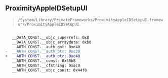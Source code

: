 ## ProximityAppleIDSetupUI

> `/System/Library/PrivateFrameworks/ProximityAppleIDSetupUI.framework/ProximityAppleIDSetupUI`

```diff

   __DATA_CONST.__objc_superrefs: 0x8
   __DATA_CONST.__objc_arraydata: 0xb0
   __AUTH_CONST.__auth_got: 0xe40
-  __AUTH_CONST.__auth_ptr: 0xc38
+  __AUTH_CONST.__auth_ptr: 0xc40
   __AUTH_CONST.__const: 0x38b8
   __AUTH_CONST.__cfstring: 0xac0
   __AUTH_CONST.__objc_const: 0x44f0

```
